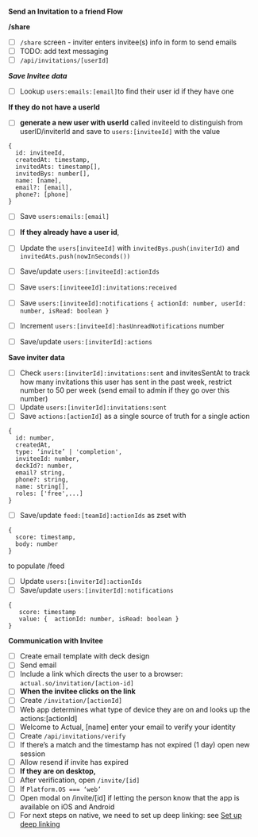 **Send an Invitation to a friend Flow**

**/share**
- [ ]  `/share` screen - inviter enters invitee(s) info in form to send emails
- [ ]  TODO: add text messaging
- [ ]  `/api/invitations/[userId]`

***Save Invitee data***
- [ ]  Lookup `users:emails:[email]`to find their user id if they have one

**If they do not have a userId**
- [ ]  **generate a new user with userId** called inviteeId to distinguish from userID/inviterId and save to `users:[inviteeId]` with the value 
```
{ 
  id: inviteeId,
  createdAt: timestamp,
  invitedAts: timestamp[],
  invitedBys: number[],
  name: [name], 
  email?: [email], 
  phone?: [phone] 
}
```
- [ ]  Save `users:emails:[email]` 

- [ ]  **If they already have a user id**,
- [ ]  Update the `users[inviteeId]` with `invitedBys.push(inviterId)` and `invitedAts.push(nowInSeconds())`
- [ ]  Save/update `users:[inviteeId]:actionIds`
- [ ]  Save `users:[inviteeeId]:invitations:received`
- [ ]  Save `users:[inviteeId]:notifications` 
`{ actionId: number, userId: number, isRead: boolean }`
- [ ]  Increment `users:[inviteeId]:hasUnreadNotifications` number
- [ ]  Save/update `users:[inviterId]:actions`

**Save inviter data**

- [ ]  Check `users:[inviterId]:invitations:sent` and invitesSentAt to track how many invitations this user has sent in the past week, restrict number to 50 per week (send email to admin if they go over this number)
- [ ]  Update `users:[inviterId]:invitations:sent`
- [ ]  Save `actions:[actionId]` as a single source of truth for a single action
```
{
  id: number,
  createdAt,
  type: ‘invite’ | 'completion',
  inviteeId: number,
  deckId?: number,
  email? string,
  phone?: string,
  name: string[],
  roles: ['free',...]
}
```
- [ ]  Save/update `feed:[teamId]:actionIds` as zset with 
```
{
  score: timestamp,
  body: number
}
```
to populate \/feed
- [ ]  Update `users:[inviterId]:actionIds`
- [ ]  Save/update `users:[inviterId]:notifications` 
```
{
   score: timestamp
   value: {  actionId: number, isRead: boolean }
}
```

**Communication with Invitee**
- [ ]  Create email template with deck design
- [ ]  Send email
- [ ]  Include a link which directs the user to a browser: `actual.so/invitation/[action-id]`
- [ ]  **When the invitee clicks on the link**
- [ ]  Create `/invitation/[actionId]`
- [ ]  Web app determines what type of device they are on and looks up the actions:[actionId]
- [ ]  Welcome to Actual, [name] enter your email to verify your identity
- [ ]  Create `/api/invitations/verify`
- [ ]  If there’s a match and the timestamp has not expired (1 day) open new session
- [ ]  Allow resend if invite has expired
- [ ]  **If they are on desktop,**
- [ ]  After verification, open `/invite/[id]`
- [ ]  If `Platform.OS === ‘web’`
- [ ]  Open modal on /invite/[id] if  letting the person know that the app is available on iOS and Android
- [ ]  For next steps on native, we need to set up deep linking: see [Set up deep linking]()